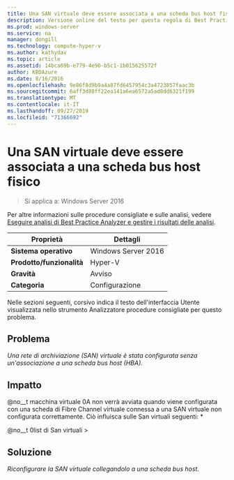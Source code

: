 ```yaml
---
title: Una SAN virtuale deve essere associata a una scheda bus host fisico
description: Versione online del testo per questa regola di Best Practices Analyzer.
ms.prod: windows-server
ms.service: na
manager: dongill
ms.technology: compute-hyper-v
ms.author: kathydav
ms.topic: article
ms.assetid: 14bca69b-e779-4e90-b5c1-1b015625572f
author: KBDAzure
ms.date: 8/16/2016
ms.openlocfilehash: 9e86f8d9b9a4a87fd6457954c3a4723857faac3b
ms.sourcegitcommit: 6aff3d88ff22ea141a6ea6572a5ad8dd6321f199
ms.translationtype: MT
ms.contentlocale: it-IT
ms.lasthandoff: 09/27/2019
ms.locfileid: "71366692"
---
```

# <a name="a-virtual-san-should-be-associated-with-a-physical-host-bus-adapter"></a>Una SAN virtuale deve essere associata a una scheda bus host fisico

>Si applica a: Windows Server 2016

Per altre informazioni sulle procedure consigliate e sulle analisi, vedere [Eseguire analisi di Best Practice Analyzer e gestire i risultati delle analisi](https://go.microsoft.com/fwlink/p/?LinkID=223177).  
  
|Proprietà|Dettagli|  
|-|-|  
|**Sistema operativo**|Windows Server 2016|  
|**Prodotto/funzionalità**|Hyper-V|  
|**Gravità**|Avviso|  
|**Categoria**|Configurazione|  
  
  
Nelle sezioni seguenti, corsivo indica il testo dell'interfaccia Utente visualizzata nello strumento Analizzatore procedure consigliate per questo problema.  
  
## <a name="issue"></a>**Problema**  
*Una rete di archiviazione (SAN) virtuale è stata configurata senza un'associazione a una scheda bus host (HBA).*  
  
## <a name="impact"></a>**Impatto**  
@no__t macchina virtuale 0A non verrà avviata quando viene configurata con una scheda di Fibre Channel virtuale connessa a una SAN virtuale non configurata correttamente. Ciò influisca sulle San virtuali seguenti: *  
  
  
@no__t 0list di San virtuali >  
  
  
## <a name="resolution"></a>**Soluzione**  
*Riconfigurare la SAN virtuale collegandolo a una scheda bus host.*  
  
  
  


